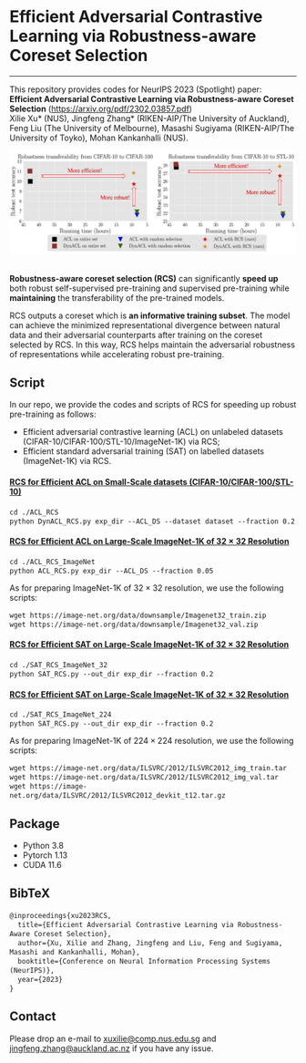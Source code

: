 # Efficient Adversarial Contrastive Learning via Robustness-aware Coreset Selection 
---
This repository provides codes for NeurIPS 2023 (Spotlight) paper: **Efficient Adversarial Contrastive Learning via Robustness-aware Coreset Selection** (https://arxiv.org/pdf/2302.03857.pdf) 
<br>Xilie Xu* (NUS), Jingfeng Zhang* (RIKEN-AIP/The University of Auckland), Feng Liu (The University of Melbourne), Masashi Sugiyama (RIKEN-AIP/The University of Toyko), Mohan Kankanhalli (NUS).

<!-- In this repo, we provide the code and the script for reproducing the experiments in the main paper, including ACL/DynACL on CIFAR-10/CIFAR-100/STL10, ACL on ImageNet-1K, and standard adversarial training (SAT) on ImageNet-1K.  -->

<div align="center">
    <img src="pic/intro.jpg" />
</div>

<br>

**Robustness-aware coreset selection (RCS)** can significantly **speed up** both robust self-supervised pre-training and supervised pre-training while **maintaining** the transferability of the pre-trained models. 

RCS outputs a coreset which is **an informative training subset**. The model can achieve the minimized representational divergence between natural data and their adversarial counterparts after training on the coreset selected by RCS. In this way, RCS helps maintain the adversarial robustness of representations while accelerating robust pre-training. 



## Script

In our repo, we provide the codes and scripts of RCS for speeding up robust pre-training as follows:
- Efficient adversarial contrastive learning (ACL) on unlabeled datasets (CIFAR-10/CIFAR-100/STL-10/ImageNet-1K) via RCS;
- Efficient standard adversarial training (SAT) on labelled datasets (ImageNet-1K) via RCS.

#### [RCS for Efficient ACL on Small-Scale datasets (CIFAR-10/CIFAR-100/STL-10)](./ACL_RCS/run.sh)
```
cd ./ACL_RCS
python DynACL_RCS.py exp_dir --ACL_DS --dataset dataset --fraction 0.2
```
#### [RCS for Efficient ACL on Large-Scale ImageNet-1K of $32 \times 32$ Resolution](./ACL_RCS_ImageNet/run.sh)
```
cd ./ACL_RCS_ImageNet
python ACL_RCS.py exp_dir --ACL_DS --fraction 0.05
```
As for preparing ImageNet-1K of $32 \times 32$ resolution, we use the following scripts:

```
wget https://image-net.org/data/downsample/Imagenet32_train.zip
wget https://image-net.org/data/downsample/Imagenet32_val.zip
```

#### [RCS for Efficient SAT on Large-Scale ImageNet-1K of $32 \times 32$ Resolution](https://github.com/GodXuxilie/Efficient_ACL_via_RCS/blob/master/SAT_RCS_ImageNet_32/run.sh)
```
cd ./SAT_RCS_ImageNet_32
python SAT_RCS.py --out_dir exp_dir --fraction 0.2
```

#### [RCS for Efficient SAT on Large-Scale ImageNet-1K of $32 \times 32$ Resolution](https://github.com/GodXuxilie/Efficient_ACL_via_RCS/tree/master/SAT_RCS_ImageNet_32/run.sh)
```
cd ./SAT_RCS_ImageNet_224
python SAT_RCS.py --out_dir exp_dir --fraction 0.2
```
As for preparing ImageNet-1K of $224\times 224$ resolution, we use the following scripts:
```
wget https://image-net.org/data/ILSVRC/2012/ILSVRC2012_img_train.tar
wget https://image-net.org/data/ILSVRC/2012/ILSVRC2012_img_val.tar
wget https://image-net.org/data/ILSVRC/2012/ILSVRC2012_devkit_t12.tar.gz
```

## Package
+ Python 3.8
+ Pytorch 1.13
+ CUDA 11.6


## BibTeX
```
@inproceedings{xu2023RCS,
  title={Efficient Adversarial Contrastive Learning via Robustness-Aware Coreset Selection},
  author={Xu, Xilie and Zhang, Jingfeng and Liu, Feng and Sugiyama, Masashi and Kankanhalli, Mohan},
  booktitle={Conference on Neural Information Processing Systems (NeurIPS)},
  year={2023}
}
```

## Contact
Please drop an e-mail to xuxilie@comp.nus.edu.sg and jingfeng.zhang@auckland.ac.nz if you have any issue.
